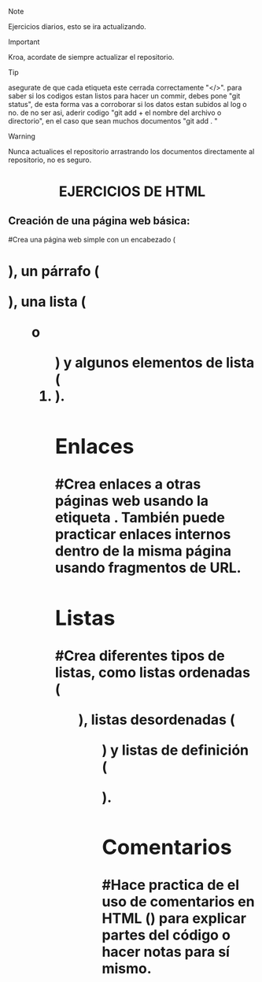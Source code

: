 >[!NOTE]
> Ejercicios diarios, esto se ira actualizando. 

>[!IMPORTANT]
> Kroa, acordate de siempre actualizar el repositorio. 

>[!TIP]
> asegurate de que cada etiqueta este cerrada correctamente "</>".
> para saber si los codigos estan listos para hacer un commir, debes pone "git status", de esta forma vas a corroborar si los datos estan subidos al log o no. 
> de no ser asi, aderir codigo "git add + el nombre del archivo o directorio", en el caso que sean muchos documentos "git add . "

>[!WARNING]
> Nunca actualices el repositorio arrastrando los documentos directamente al repositorio, no es seguro. 

<h1 align="center">EJERCICIOS DE HTML</h1>


<h2 align="left">Creación de una página web básica: </h2>
#Crea una página web simple con un encabezado (<h1>), un párrafo (<p>), una lista (<ul> o <ol>) y algunos elementos de lista (<li>).
<h2 align="left">Enlaces</h2>
#Crea enlaces a otras páginas web usando la etiqueta <a>. También puede practicar enlaces internos dentro de la misma página usando fragmentos de URL.
<h2 align="left">Listas</h2>
#Crea  diferentes tipos de listas, como listas ordenadas (<ol>), listas desordenadas (<ul>) y listas de definición (<dl>).
<h2 align="left">Comentarios</h2>
#Hace practica de el uso de comentarios en HTML (<!-- comentario -->) para explicar partes del código o hacer notas para sí mismo.
